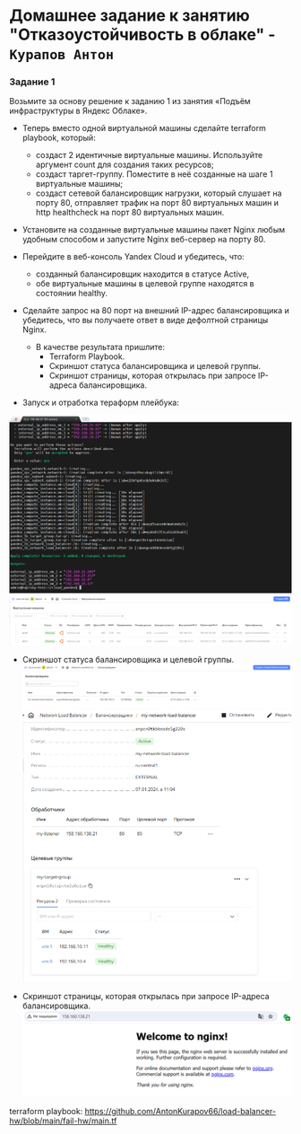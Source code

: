 # Домашнее задание к занятию "Отказоустойчивость в облаке" - `Курапов Антон`

### Задание 1
Возьмите за основу решение к заданию 1 из занятия «Подъём инфраструктуры в Яндекс Облаке».

* Теперь вместо одной виртуальной машины сделайте terraform playbook, который:
   * создаст 2 идентичные виртуальные машины. Используйте аргумент count для создания таких ресурсов;
   * создаст таргет-группу. Поместите в неё созданные на шаге 1 виртуальные машины;
   * создаст сетевой балансировщик нагрузки, который слушает на порту 80, отправляет трафик на порт 80 виртуальных машин и http healthcheck на порт 80 виртуальных машин.

* Установите на созданные виртуальные машины пакет Nginx любым удобным способом и запустите Nginx веб-сервер на порту 80.

* Перейдите в веб-консоль Yandex Cloud и убедитесь, что:
    * созданный балансировщик находится в статусе Active,
    * обе виртуальные машины в целевой группе находятся в состоянии healthy.
* Сделайте запрос на 80 порт на внешний IP-адрес балансировщика и убедитесь, что вы получаете ответ в виде дефолтной страницы Nginx.
  * В качестве результата пришлите:
    * Terraform Playbook.
    * Скриншот статуса балансировщика и целевой группы.
    * Скриншот страницы, которая открылась при запросе IP-адреса балансировщика.



 * Запуск и отработка тераформ плейбука:
   
![alt text](https://github.com/AntonKurapov66/load-balancer-hw/blob/main/img/scr_1.PNG)
![alt text](https://github.com/AntonKurapov66/load-balancer-hw/blob/main/img/scr_4.PNG)

* Скриншот статуса балансировщика и целевой группы.
![alt text](https://github.com/AntonKurapov66/load-balancer-hw/blob/main/img/scr_2.PNG)
![alt text](https://github.com/AntonKurapov66/load-balancer-hw/blob/main/img/scr_3.PNG)

* Скриншот страницы, которая открылась при запросе IP-адреса балансировщика.
![alt text](https://github.com/AntonKurapov66/load-balancer-hw/blob/main/img/scr_5.PNG)




terraform playbook: https://github.com/AntonKurapov66/load-balancer-hw/blob/main/fail-hw/main.tf

